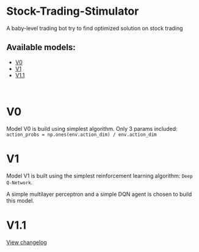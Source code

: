# Stock-Trading-Stimulator
A baby-level trading bot try to find optimized solution on stock trading

## Available models:
- <a href="https://github.com/pasto03/Stock-Trading-Stimulator#v0">V0</a>
- <a href="https://github.com/pasto03/Stock-Trading-Stimulator#v1">V1</a>
- <a href="https://github.com/pasto03/Stock-Trading-Stimulator/blob/main/README.md#v11">V1.1</a>

&nbsp;
# V0
Model V0 is build using simplest algorithm. Only 3 params included: 
`action_probs = np.ones(env.action_dim) / env.action_dim`

# V1
Model V1 is built using the simplest reinforcement learning algorithm: `Deep Q-Network`.

A simple multilayer perceptron and a simple DQN agent is chosen to build this model.

# V1.1
<a href="https://github.com/pasto03/Stock-Trading-Stimulator/blob/main/v1.1/changelog(en_ver)">View changelog</a>
